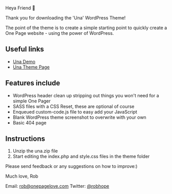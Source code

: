 Heya Friend 👋

Thank you for downloading the 'Una' WordPress Theme!

The point of the theme is to create a simple starting point to quickly create a One Page website - using the power of WordPress.

## Useful links
- [Una Demo](https://demo.onepagetemplates.com/una)
- [Una Theme Page](https://onepagelove.com/una)

## Features include
- WordPress header clean up stripping out things you won't need for a simple One Pager
- SASS files with a CSS Reset, these are optional of course
- Enqueued custom-code.js file to easy add your JavaScript
- Blank WordPress theme screenshot to overwrite with your own
- Basic 404 page

## Instructions
1. Unzip the una.zip file
2. Start editing the index.php and style.css files in the theme folder

Please send feedback or any suggestions on how to improve:)

Much love,
Rob 

Email: [rob@onepagelove.com](mailto:rob@onepagelove.com) 
Twitter: [@robhope](https://twitter.com/robhope)
